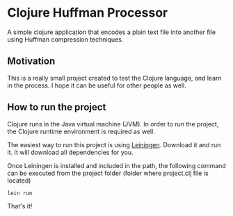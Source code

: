 # Clojure Huffman Processor

A simple clojure application that encodes a plain text file into another file using Huffman compression techniques.

## Motivation

This is a really small project created to test the Clojure language, and learn in the process. I hope it can be useful for other people as well.

## How to run the project

Clojure runs in the Java virtual machine (JVM). In order to run the project, the Clojure runtime environment is required as well.

The easiest way to run this project is using [Leiningen](https://leiningen.org/). Download it and run it. It will download all dependencies for you.

Once Leiningen is installed and included in the path, the following command can be executed from the project folder (folder where project.clj file is located)

    lein run

That's it!


